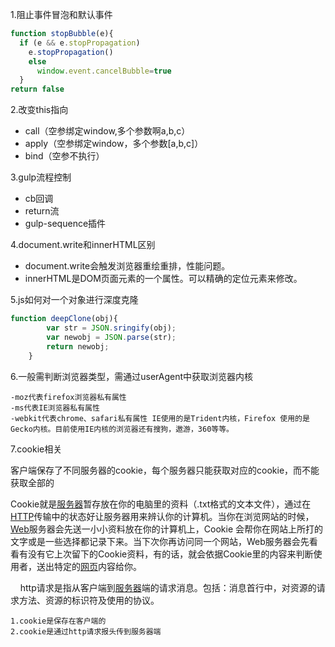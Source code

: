 1.阻止事件冒泡和默认事件

```javascript
function stopBubble(e){ 
  if (e && e.stopPropagation)
    e.stopPropagation()    
    else       
      window.event.cancelBubble=true
  }
return false
```

2.改变this指向

- call（空参绑定window,多个参数啊a,b,c）
- apply（空参绑定window，多个参数[a,b,c]）
- bind（空参不执行）

3.gulp流程控制

- cb回调
- return流
- gulp-sequence插件

4.document.write和innerHTML区别

- document.write会触发浏览器重绘重排，性能问题。
- innerHTML是DOM页面元素的一个属性。可以精确的定位元素来修改。

5.js如何对一个对象进行深度克隆

```javascript
function deepClone(obj){
        var str = JSON.sringify(obj);
        var newobj = JSON.parse(str);
        return newobj;
    }
```

6.一般需判断浏览器类型，需通过userAgent中获取浏览器内核

```
-moz代表firefox浏览器私有属性
-ms代表IE浏览器私有属性
-webkit代表chrome、safari私有属性 IE使用的是Trident内核，Firefox 使用的是Gecko内核。目前使用IE内核的浏览器还有搜狗，遨游，360等等。
```

7.cookie相关

客户端保存了不同服务器的cookie，每个服务器只能获取对应的cookie，而不能获取全部的

Cookie就是[服务器](http://www.zzbaike.com/wiki/%E6%9C%8D%E5%8A%A1%E5%99%A8)暂存放在你的电脑里的资料（.txt格式的文本文件），通过在[HTTP](http://www.zzbaike.com/wiki/HTTP)传输中的状态好让服务器用来辨认你的计算机。当你在浏览网站的时候，[Web](http://www.zzbaike.com/wiki/Web)服务器会先送一小小资料放在你的计算机上，Cookie 会帮你在网站上所打的文字或是一些选择都记录下来。当下次你再访问同一个网站，Web服务器会先看看有没有它上次留下的Cookie资料，有的话，就会依据Cookie里的内容来判断使用者，送出特定的[网页](http://www.zzbaike.com/wiki/%E7%BD%91%E9%A1%B5)内容给你。

    http请求是指从客户端到[服务器](http://baike.baidu.com/view/899.htm)端的请求消息。包括：消息首行中，对资源的请求方法、资源的标识符及使用的协议。

```
1.cookie是保存在客户端的
2.cookie是通过http请求报头传到服务器端
```